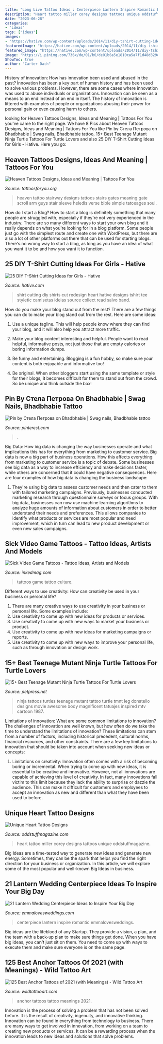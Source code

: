 ```yaml
---
title: "Long Live Tattoo Ideas : Centerpiece Lantern Inspire Romantic Emmalovesweddings"
description: "Heart tattoo miller corey designs tattoos unique oddstuffmagazine"
date: "2023-06-28"
categories:
- "ideas"
tags: ["ideas"]
images:
- "https://hative.com/wp-content/uploads/2014/11/diy-tshirt-cutting-ideas/2-heart-t-shirt-cutting.jpg"
featuredImage: "https://hative.com/wp-content/uploads/2014/11/diy-tshirt-cutting-ideas/2-heart-t-shirt-cutting.jpg"
featured_image: "https://hative.com/wp-content/uploads/2014/11/diy-tshirt-cutting-ideas/2-heart-t-shirt-cutting.jpg"
image: "https://i.pinimg.com/736x/de/01/b6/de01b6a5e1810ca5a7f1d48d329d1948.jpg"
ShowToc: true
author: "Carter Dach"
---
```



History of innovation: How has innovation been used and abused in the past?
Innovation has been a key part of human history and has been used to solve various problems. However, there are some cases where innovation was used to abuse individuals or organizations. Innovation can be seen as a means to an end instead of an end in itself. The history of innovation is littered with examples of people or organizations abusing their power for personal gain or even causing harm to others.

	

		
looking for Heaven Tattoos Designs, Ideas and Meaning | Tattoos For You you've came to the right page. We have 8 Pics about Heaven Tattoos Designs, Ideas and Meaning | Tattoos For You like Pin by Стела Петрова on Bhadbhabie | Swag nails, Bhadbhabie tattoo, 15+ Best Teenage Mutant Ninja Turtle Tattoos For Turtle Lovers and also 25 DIY T-Shirt Cutting Ideas for Girls - Hative. Here you go:
		
    
## Heaven Tattoos Designs, Ideas And Meaning | Tattoos For You

<img loading=lazy src="https://www.tattoosforyou.org/wp-content/uploads/2016/03/Heaven-Tattoo-Designs.jpg" onerror="this.onerror=null;this.src='https://tse4.mm.bing.net/th?id=OIP.W6r0D0qtyabB4OK_dhJBDgHaJ4&amp;pid=15.1';" alt="Heaven Tattoos Designs, Ideas and Meaning | Tattoos For You">

_Source: tattoosforyou.org_

>heaven tattoo stairway designs tattoos stairs gates meaning gate scroll arm guys stair sleeve heledis verse bible simple tatoeages soul. 

	

How do I start a Blog?
How to start a blog is definitely something that many people are struggled with, especially if they're not very experienced in the industry. There are so many different ways to start your own blog and it really depends on what you're looking for in a blog platform. Some people just go with the simplest route and create one with WordPress, but there are also a lot of other platforms out there that can be used for starting blogs. There's no wrong way to start a blog, as long as you have an idea of what you want it to be and how you want it to function.

    
## 25 DIY T-Shirt Cutting Ideas For Girls - Hative

<img loading=lazy src="https://hative.com/wp-content/uploads/2014/11/diy-tshirt-cutting-ideas/2-heart-t-shirt-cutting.jpg" onerror="this.onerror=null;this.src='https://tse2.mm.bing.net/th?id=OIP.I-pC37sxVgpTaGSs02JXQQHaHh&amp;pid=15.1';" alt="25 DIY T-Shirt Cutting Ideas for Girls - Hative">

_Source: hative.com_

>shirt cutting diy shirts cut redesign heart hative designs tshirt tee styletic camisetas ideias source collect read salvo band. 

	

How do you make your blog stand out from the rest?
There are a few things you can do to make your blog stand out from the rest. Here are some ideas: 
1. Use a unique tagline. This will help people know where they can find your blog, and it will also help you attract more traffic.

2. Make your blog content interesting and helpful. People want to read helpful, informative posts, not just those that are empty calories or boring information dumps.

3. Be funny and entertaining. Blogging is a fun hobby, so make sure your content is both enjoyable and informative too!

4. Be original. When other bloggers start using the same template or style for their blogs, it becomes difficult for them to stand out from the crowd. So be unique and think outside the box!


    
## Pin By Стела Петрова On Bhadbhabie | Swag Nails, Bhadbhabie Tattoo

<img loading=lazy src="https://i.pinimg.com/736x/de/01/b6/de01b6a5e1810ca5a7f1d48d329d1948.jpg" onerror="this.onerror=null;this.src='https://tse3.mm.bing.net/th?id=OIP.XDoZYPmDC_eHyu_4Zdng3QHaNK&amp;pid=15.1';" alt="Pin by Стела Петрова on Bhadbhabie | Swag nails, Bhadbhabie tattoo">

_Source: pinterest.com_

>. 

	

Big Data: How big data is changing the way businesses operate and what implications this has for everything from marketing to customer service.
Big data is now a big part of business operations. How this affects everything from marketing to customer service is a topic of debate. Some businesses see big data as a way to increase efficiency and make decisions faster, while others are concerned that it could have negative consequences. Here are four examples of how big data is changing the business landscape:
1) They're using big data to assess customer needs and then cater to them with tailored marketing campaigns. Previously, businesses conducted marketing research through questionnaire surveys or focus groups. With big data, businesses can now use machine learning algorithms to analyze huge amounts of information about customers in order to better understand their needs and preferences. This allows companies to identify what products or services are most popular and need improvement, which in turn can lead to new product development or even new sales campaigns.

    
## Sick Video Game Tattoos - Tattoo Ideas, Artists And Models

<img loading=lazy src="https://www.inkedmag.com/.image/t_share/MTU5MDMyMDUyNjg0ODkxNzk3/raydoestattoos.png" onerror="this.onerror=null;this.src='https://tse1.mm.bing.net/th?id=OIP.MzIdLaL51SzKPqLapMBpwQHaHY&amp;pid=15.1';" alt="Sick Video Game Tattoos - Tattoo Ideas, Artists and Models">

_Source: inkedmag.com_

>tattoos game tattoo culture. 

	

Different ways to use creativity: How can creativity be used in your business or personal life?
1. There are many creative ways to use creativity in your business or personal life. Some examples include: 
2. Use creativity to come up with new ideas for products or services. 
3. Use creativity to come up with new ways to market your business or product. 
4. Use creativity to come up with new ideas for marketing campaigns or reports. 
5. Use creativity to come up with new ways to improve your personal life, such as through innovation or design work.

    
## 15+ Best Teenage Mutant Ninja Turtle Tattoos For Turtle Lovers

<img loading=lazy src="https://cdn.petpress.net/wp-content/uploads/2020/04/12012549/teenage-mutant-ninja-turtle-tattoo-leg-idea.jpg" onerror="this.onerror=null;this.src='https://tse3.mm.bing.net/th?id=OIP.MWq6GyebC1hNd8S0KgHj9QHaJ6&amp;pid=15.1';" alt="15+ Best Teenage Mutant Ninja Turtle Tattoos For Turtle Lovers">

_Source: petpress.net_

>ninja tattoos turtles teenage mutant tattoo turtle tmnt leg donatello designs movie awesome body magnificent tatuajes inspired mtv cartoon 1987. 

	

Limitations of innovation: What are some common limitations to innovation?
The challenges of innovation are well known, but how often do we take the time to understand the limitations of innovation? These limitations can stem from a number of factors, including historical precedent, cultural norms, financial resources, and other constraints.
There are a few key limitations to innovation that should be taken into account when seeking new ideas or concepts:

1. Limitations on creativity: Innovation often comes with a risk of becoming boring or incremental. When trying to come up with new ideas, it is essential to be creative and innovative. However, not all innovations are capable of achieving this level of creativity. In fact, many innovations fall victim to this limit because they lack the ability to surprise or dazzle the audience. This can make it difficult for customers and employees to accept an innovation as new and different than what they have been used to before.


    
## Unique Heart Tattoo Designs

<img loading=lazy src="https://oddstuffmagazine.com/wp-content/uploads/2013/08/Heart-tattoo-designs-4-532x800.jpg" onerror="this.onerror=null;this.src='https://tse2.mm.bing.net/th?id=OIP.n4Ew6oQK4kmHC_Ior7yHLQHaLI&amp;pid=15.1';" alt="Unique Heart Tattoo Designs">

_Source: oddstuffmagazine.com_

>heart tattoo miller corey designs tattoos unique oddstuffmagazine. 

	

Big Ideas are a time-tested way to generate new ideas and generate new energy. Sometimes, they can be the spark that helps you find the right direction for your business or organization. In this article, we will explore some of the most popular and well-known Big Ideas in business.

    
## 21 Lantern Wedding Centerpiece Ideas To Inspire Your Big Day

<img loading=lazy src="http://emmalovesweddings.com/wp-content/uploads/2017/08/romantic-wedding-centerpiece-ideas-with-lantern.jpg" onerror="this.onerror=null;this.src='https://tse4.mm.bing.net/th?id=OIP.Wu7VWMfJD5B38XqF0CIy1gHaLH&amp;pid=15.1';" alt="21 Lantern Wedding Centerpiece Ideas to Inspire Your Big Day">

_Source: emmalovesweddings.com_

>centerpiece lantern inspire romantic emmalovesweddings. 

	

Big ideas are the lifeblood of any Startup. They provide a vision, a plan, and the team with a back-up plan to make sure things get done. When you have big ideas, you can't just sit on them. You need to come up with ways to execute them and make sure everyone is on the same page.

    
## 125 Best Anchor Tattoos Of 2021 (with Meanings) - Wild Tattoo Art

<img loading=lazy src="https://www.wildtattooart.com/wp-content/uploads/2017/07/anchor-tattoos-1302173.jpg" onerror="this.onerror=null;this.src='https://tse3.mm.bing.net/th?id=OIP.AnJLxTW0TLMtY3QvD6Mu2wHaK4&amp;pid=15.1';" alt="125 Best Anchor Tattoos of 2021 (with Meanings) - Wild Tattoo Art">

_Source: wildtattooart.com_

>anchor tattoos tattoo meanings 2021. 

	

Innovation is the process of solving a problem that has not been solved before. It is the result of creativity, ingenuity, and innovative thinking. Innovation can be found in everything from technology to business. There are many ways to get involved in innovation, from working on a team to creating new products or services. It can be a rewarding process when the innovation leads to new ideas and solutions that solve problems.

